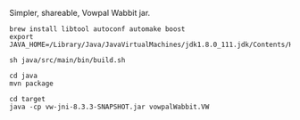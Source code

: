 Simpler, shareable, Vowpal Wabbit jar.


```
brew install libtool autoconf automake boost
export JAVA_HOME=/Library/Java/JavaVirtualMachines/jdk1.8.0_111.jdk/Contents/Home

sh java/src/main/bin/build.sh

cd java
mvn package

cd target
java -cp vw-jni-8.3.3-SNAPSHOT.jar vowpalWabbit.VW
```
